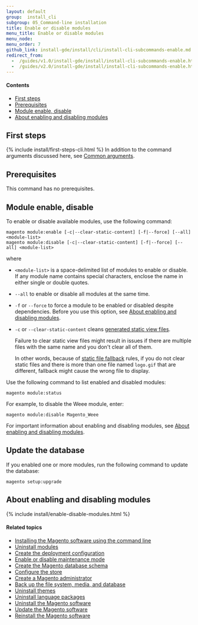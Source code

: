 ```yaml
---
layout: default 
group:  install_cli
subgroup: 05_Command-line installation
title: Enable or disable modules
menu_title: Enable or disable modules
menu_node: 
menu_order: 7
github_link: install-gde/install/cli/install-cli-subcommands-enable.md
redirect_from:
  -  /guides/v1.0/install-gde/install/install-cli-subcommands-enable.html
  -  /guides/v2.0/install-gde/install/install-cli-subcommands-enable.html
---
```


  
#### Contents

*	<a href="#instgde-cli-before">First steps</a>
*	<a href="#instgde-cli-subcommands-enable-disable-prereq">Prerequisites</a>
*	<a href="#instgde-cli-subcommands-enable-disable">Module enable, disable</a>
*	<a href="#instgde-cli-subcommands-enable-modules">About enabling and disabling modules</a>

<h2 id="instgde-cli-before">First steps</h2>
{% include install/first-steps-cli.html %}
In addition to the command arguments discussed here, see <a href="{{ site.gdeurl21 }}install-gde/install/cli/install-cli-subcommands.html#instgde-cli-subcommands-common">Common arguments</a>.

<h2 id="instgde-cli-subcommands-enable-disable-prereq">Prerequisites</h2>
This command has no prerequisites.

<h2 id="instgde-cli-subcommands-enable-disable">Module enable, disable</h2>
To enable or disable available modules, use the following command:

	magento module:enable [-c|--clear-static-content] [-f|--force] [--all] <module-list> 
	magento module:disable [-c|--clear-static-content] [-f|--force] [--all] <module-list> 

where

*	`<module-list>` is a space-delimited list of modules to enable or disable. If any module name contains special characters, enclose the name in either single or double quotes.
*	`--all` to enable or disable all modules at the same time.
*	`-f` or `--force` to force a module to be enabled or disabled despite dependencies. Before you use this option, see <a href="#instgde-cli-subcommands-enable-modules">About enabling and disabling modules</a>.
*	`-c` or `--clear-static-content` cleans <a href="{{ site.gdeurl21 }}config-guide/cli/config-cli-subcommands-static-view.html#config-cli-static-overview">generated static view files</a>. 

	Failure to clear static view files might result in issues if there are multiple files with the same name and you don't clear all of them. 

	In other words, because of <a href="{{ site.gdeurl21 }}architecture/view/static-process.html">static file fallback</a> rules, if you do not clear static files and there is more than one file named `logo.gif` that are different, fallback might cause the wrong file to display.

Use the following command to list enabled and disabled modules:

	magento module:status

For example, to disable the Weee module, enter:

	magento module:disable Magento_Weee

For important information about enabling and disabling modules, see <a href="#instgde-cli-subcommands-enable-modules">About enabling and disabling modules</a>.

<h2 id="instgde-cli-subcommands-enable-update">Update the database</h2>
If you enabled one or more modules, run the following command to update the database:

	magento setup:upgrade

<h2 id="instgde-cli-subcommands-enable-modules">About enabling and disabling modules</h2>
{% include install/enable-disable-modules.html %}

#### Related topics

*	<a href="{{ site.gdeurl21 }}install-gde/install/cli/install-cli-install.html">Installing the Magento software using the command line</a>
*	<a href="{{ site.gdeurl21 }}install-gde/install/cli/install-cli-uninstall-mods.html">Uninstall modules</a>
*	<a href="{{ site.gdeurl21 }}install-gde/install/cli/install-cli-subcommands-deployment.html">Create the deployment configuration</a>
*	<a href="{{ site.gdeurl21 }}install-gde/install/cli/install-cli-subcommands-maint.html">Enable or disable maintenance mode</a>
*	<a href="{{ site.gdeurl21 }}install-gde/install/cli/install-cli-subcommands-db.html">Create the Magento database schema</a>
*	<a href="{{ site.gdeurl21 }}install-gde/install/cli/install-cli-subcommands-store.html">Configure the store</a>
*	<a href="{{ site.gdeurl21 }}install-gde/install/cli/install-cli-subcommands-admin.html">Create a Magento administrator</a>
*	<a href="{{ site.gdeurl21 }}install-gde/install/cli/install-cli-backup.html">Back up the file system, media, and database</a>
*	<a href="{{ site.gdeurl21 }}install-gde/install/cli/install-cli-theme-uninstall.html">Uninstall themes</a>
*	<a href="{{ site.gdeurl21 }}install-gde/install/cli/install-cli-uninstall-langpk.html">Uninstall language packages</a>
*	<a href="{{ site.gdeurl21 }}install-gde/install/cli/install-cli-uninstall.html#instgde-install-uninstall">Uninstall the Magento software</a>
*	<a href="{{ site.gdeurl21 }}install-gde/install/cli/install-cli-uninstall.html#instgde-install-magento-update">Update the Magento software</a>
*	<a href="{{ site.gdeurl21 }}install-gde/install/cli/install-cli-uninstall.html#instgde-install-magento-reinstall">Reinstall the Magento software</a>
